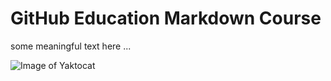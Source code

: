 # GitHub Education Markdown Course

some meaningful text here ...

![Image of Yaktocat](https://octodex.github.com/images/yaktocat.png)
